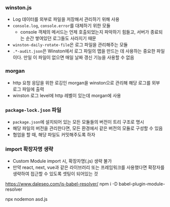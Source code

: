 


### winston.js
- Log 데이터를 외부로 파일을 저장해서 관리하기 위해 사용
- `console.log`, `console.error`를 대체하기 위한 모듈
    - console 객체의 메서드는 언제 호출되었는지 파악하기 힘들고, 서버가 종료되는 순간 쌓여있던 로그들도 사라지기 때문
- `winston-daily-rotate-file`은 로그 파일을 관리해주는 모듈
- `.*-audit.json`은 Winston에서 로그 파일의 맵을 만드는 데 사용하는 중요한 파일이다. 만일 이 파일이 없으면 매일 날짜 갱신 기능을 사용할 수 없음

### morgan
- http 요청 응답을 위한 로깅인 morgan을 winston으로 관리해 해당 로그를 외부 로그 파일에 출력
- winston 로그 level에 http 레벨이 있는데 morgan에 사용

### `package-lock.json` 파일
- `package.json`에 설치되어 있는 모든 모듈들의 버전이 트리 구조로 명시
- 해당 파일의 버전을 관리한다면, 모든 환경에서 같은 버전의 모듈로 구성할 수 있음
- 협업을 할 때, 해당 파일도 커밋해주도록 하자

### import 확장자명 생략
- Custom Module  import 시, 확장자명(.js) 생략 불가
- 만약 react, next, vue과 같은 라이브러리 또는 프레임워크를 사용했다면 확장자를 생략하여 접근할 수 있도록 셋팅이 되어있는 것

https://www.daleseo.com/js-babel-resolver/
npm i -D babel-plugin-module-resolver

npx nodemon asd.js

